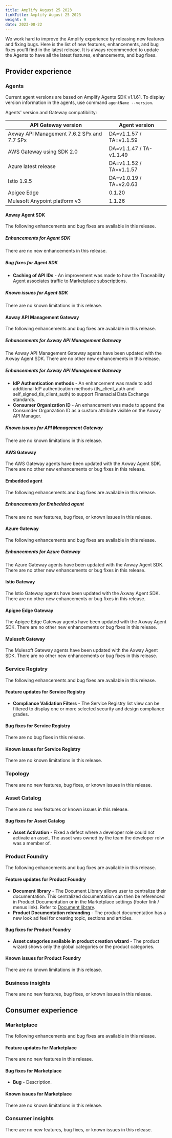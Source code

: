 ```yaml
---
title: Amplify August 25 2023
linkTitle: Amplify August 25 2023
weight: 9
date: 2023-08-22
---
```

We work hard to improve the Amplify experience by releasing new features and fixing bugs. Here is the list of new features, enhancements, and bug fixes you’ll find in the latest release. It is always recommended to update the Agents to have all the latest features, enhancements, and bug fixes.

## Provider experience

### Agents

Current agent versions are based on Amplify Agents SDK v1.1.61. To display version information in the agents, use command `agentName --version`.

Agents' version and Gateway compatibility:

| API Gateway version                        | Agent version           |
|--------------------------------------------|-------------------------|
| Axway API Management 7.6.2 SPx and 7.7 SPx | DA=v1.1.57 / TA=v1.1.59 |
| AWS Gateway using SDK 2.0                  | DA=v1.1.47 / TA-v1.1.49 |
| Azure latest release                       | DA=v1.1.52 / TA=v1.1.57 |
| Istio 1.9.5                                | DA=v1.0.19 / TA=v2.0.63 |
| Apigee Edge                                | 0.1.20                  |
| Mulesoft Anypoint platform v3              | 1.1.26                  |

#### Axway Agent SDK

The following enhancements and bug fixes are available in this release.

##### Enhancements for Agent SDK

There are no new enhancements in this release.

##### Bug fixes for Agent SDK

* **Caching of API IDs** - An improvement was made to how the Traceability Agent associates traffic to Marketplace subscriptions.

##### Known issues for Agent SDK

There are no known limitations in this release.

#### Axway API Management Gateway

The following enhancements and bug fixes are available in this release.

##### Enhancements for Axway API Management Gateway

The Axway API Management Gateway agents have been updated with the Axway Agent SDK. There are no other new enhancements in this release.

##### Enhancements for Axway API Management Gateway

* **IdP Authentication methods** - An enhancement was made to add additional IdP authentication methods (tls_client_auth and self_signed_tls_client_auth) to support Finanacial Data Exchange standards.
* **Consumer Organization ID** - An enhancement was made to append the Consumder Organzation ID as a custom attribute visible on the Axway API Manager.

##### Known issues for API Management Gateway

There are no known limitations in this release.

#### AWS Gateway

The AWS Gateway agents have been updated with the Axway Agent SDK. There are no other new enhancements or bug fixes in this release.

#### Embedded agent

The following enhancements and bug fixes are available in this release.

##### Enhancements for Embedded agent

There are no new features, bug fixes, or known issues in this release.

#### Azure Gateway

The following enhancements and bug fixes are available in this release.

##### Enhancements for Azure Gateway

The Azure Gateway agents have been updated with the Axway Agent SDK. There are no other new enhancements or bug fixes in this release.

#### Istio Gateway

The Istio Gateway agents have been updated with the Axway Agent SDK. There are no other new enhancements or bug fixes in this release.

#### Apigee Edge Gateway

The Apigee Edge Gateway agents have been updated with the Axway Agent SDK. There are no other new enhancements or bug fixes in this release.

#### Mulesoft Gateway

The Mulesoft Gateway agents have been updated with the Axway Agent SDK. There are no other new enhancements or bug fixes in this release.

### Service Registry

The following enhancements and bug fixes are available in this release.

#### Feature updates for Service Registry

* **Compliance Validation Filters** - The Service Registry list view can be filtered to display one or more selected security and design compliance grades.

#### Bug fixes for Service Registry

There are no bug fixes in this release.

#### Known issues for Service Registry

There are no known limitations in this release.

### Topology

There are no new features, bug fixes, or known issues in this release.

### Asset Catalog

There are no new features or known issues in this release.

#### Bug fixes for Asset Catalog

* **Asset Activation** - Fixed a defect where a developer role could not activate an asset.   The asset was owned by the team the developer rolw was a member of.

### Product Foundry

The following enhancements and bug fixes are available in this release.

#### Feature updates for Product Foundry

* **Document library** - The Document Library allows user to centralize their documentation. This centralized documentation can then be referenced in Product Documentation or in the Marketplace settings (footer link / menus link). Refer to [Document library](/docs/manage_document_library).
* **Product Documentation rebranding** - The product documentation has a new look ad feel for creating topic, sections and articles.

#### Bug fixes for Product Foundry

* **Asset categories available in product creation wizard** - The product wizard shows only the global categories or the product categories.

#### Known issues for Product Foundry

There are no known limitations in this release.

### Business insights

There are no new features, bug fixes, or known issues in this release.

## Consumer experience

### Marketplace

The following enhancements and bug fixes are available in this release.

#### Feature updates for Marketplace

There are no new features in this release.

#### Bug fixes for Marketplace

* **Bug** - Description.

#### Known issues for Marketplace

There are no known limitations in this release.

### Consumer insights

There are no new features, bug fixes, or known issues in this release.
